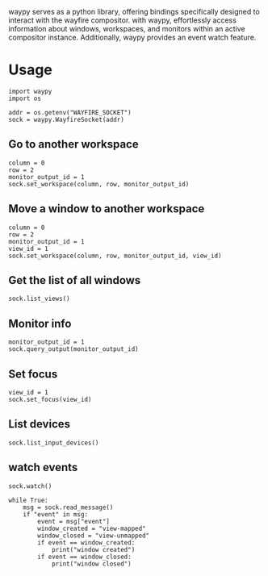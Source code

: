 
waypy serves as a python library, offering bindings specifically designed to interact with the wayfire compositor.
with waypy, effortlessly access information about windows, workspaces, and monitors within an active compositor instance. Additionally, waypy provides an event watch feature.


# Usage

```
import waypy
import os

addr = os.getenv("WAYFIRE_SOCKET")
sock = waypy.WayfireSocket(addr)
```

## Go to another workspace
```
column = 0
row = 2
monitor_output_id = 1
sock.set_workspace(column, row, monitor_output_id)
```

## Move a window to another workspace
```
column = 0
row = 2
monitor_output_id = 1
view_id = 1
sock.set_workspace(column, row, monitor_output_id, view_id)

```

## Get the list of all windows
```
sock.list_views()
```

## Monitor info
```
monitor_output_id = 1
sock.query_output(monitor_output_id)
```

## Set focus
```
view_id = 1
sock.set_focus(view_id)
```

## List devices
```
sock.list_input_devices()
```

## watch events
```
sock.watch()

while True:
    msg = sock.read_message()
    if "event" in msg:
        event = msg["event"]
        window_created = "view-mapped"
        window_closed = "view-unmapped"
        if event == window_created:
            print("window created")
        if event == window_closed:
            print("window closed")
```



